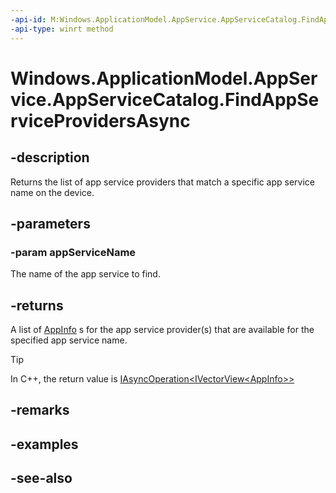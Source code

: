 ```yaml
---
-api-id: M:Windows.ApplicationModel.AppService.AppServiceCatalog.FindAppServiceProvidersAsync(System.String)
-api-type: winrt method
---
```


<!-- Method syntax
public Windows.Foundation.IAsyncOperation<Windows.Foundation.Collections.IVectorView<Windows.ApplicationModel.AppInfo>> FindAppServiceProvidersAsync(System.String appServiceName)
-->

# Windows.ApplicationModel.AppService.AppServiceCatalog.FindAppServiceProvidersAsync

## -description
Returns the list of app service providers that match a specific app service name on the device.

## -parameters
### -param appServiceName
The name of the app service to find.

## -returns
A list of [AppInfo](../windows.applicationmodel/appinfo.md) s for the app service provider(s) that are available for the specified app service name.

> [!TIP]
> In C++, the return value is [IAsyncOperation&lt;IVectorView&lt;AppInfo&gt;&gt;](../windows.foundation/iasyncoperation_1.md)

## -remarks

## -examples

## -see-also
